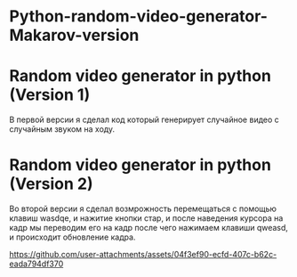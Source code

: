 # Python-random-video-generator-Makarov-version

# Random video generator in python (Version 1)

В первой версии я сделал код который генерирует случайное видео с случайным звуком на ходу.

# Random video generator in python (Version 2)

Во второй версии я сделал возмрожность перемещаться с помощью клавиш wasdqe, и нажитие кнопки стар, и после наведения курсора на кадр мы переводим его на кадр после чего нажимаем клавиши qweasd, и происходит обновление кадра.

https://github.com/user-attachments/assets/04f3ef90-ecfd-407c-b62c-eada794df370
